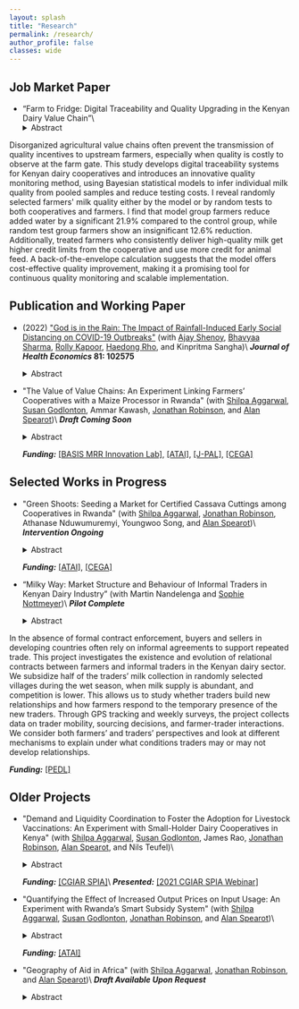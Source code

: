 ```yaml
---
layout: splash
title: "Research"
permalink: /research/
author_profile: false
classes: wide
---
```


<h2> Job Market Paper </h2>

- “Farm to Fridge: Digital Traceability and Quality Upgrading in the Kenyan Dairy Value Chain”\\
	<details>
	  <summary>Abstract</summary>
	<div align="justify">	  
Disorganized agricultural value chains often prevent the transmission of quality incentives to upstream farmers, especially when quality is costly to observe at the farm gate. This study develops digital traceability systems for Kenyan dairy cooperatives and introduces an innovative quality monitoring method, using Bayesian statistical models to infer individual milk quality from pooled samples and reduce testing costs. I reveal randomly selected farmers' milk quality either by the model or by random tests to both cooperatives and farmers. I find that model group farmers reduce added water by a significant 21.9\% compared to the control group, while random test group farmers show an insignificant 12.6\% reduction. Additionally, treated farmers who consistently deliver high-quality milk get higher credit limits from the cooperative and use more credit for animal feed. A back-of-the-envelope calculation suggests that the model offers cost-effective quality improvement, making it a promising tool for continuous quality monitoring and scalable implementation.
	</div>	
	</details>


<h2> Publication and Working Paper </h2>

- (2022) ["God is in the Rain: The Impact of Rainfall-Induced Early Social Distancing on COVID-19 Outbreaks"](/files/covid_jhe.pdf) (with [Ajay Shenoy](https://people.ucsc.edu/~azshenoy/), [Bhavyaa Sharma](https://www.bhavyaasharma.com/), [Rolly Kapoor](https://rollykapoor.github.io/), [Haedong Rho](https://www.ha-rho.com/), and Kinpritma Sangha)\\
**_Journal of Health Economics_ 81: 102575**
	<details>
	  <summary>Abstract</summary>
	<div align="justify">
	We measure the benefit to society created by preventing COVID-19 deaths through a marginal increase in early social distancing. We exploit county-level rainfall on the last weekend before statewide lockdown in the early phase of the pandemic. After controlling for historical rainfall, temperature, and state fixed-effects, current rainfall is a plausibly exogenous instrument for social distancing. A one percent decrease in the population leaving home on the weekend before lockdown creates an average of 132 dollars of benefit per county resident within 2 weeks. The impacts of earlier distancing compound over time and mainly arise from lowering the risk of a major outbreak, yielding large but unevenly distributed social benefit.
	</div>
	</details>

- "The Value of Value Chains: An Experiment Linking Farmers’ Cooperatives with a Maize Processor in Rwanda" (with [Shilpa Aggarwal](https://aggarwalshilpa.wixsite.com/home), [Susan Godlonton](https://sites.williams.edu/sg5/), Ammar Kawash, [Jonathan Robinson](https://sites.google.com/view/jmrtwo/home), and [Alan Spearot](https://people.ucsc.edu/~aspearot/))\\
**_Draft Coming Soon_**
	<details>
	  <summary>Abstract</summary>
	<div align="justify">  
  Lack of access to output markets is a key barrier to productivity growth of agriculture in developing countries, because it reduces the profitability of investment in productivity. We conduct a field experiment with 180 maize-growing cooperatives in rural Rwanda where a treatment group received support from the WFP Farm to Market Alliance to form connections with processors, while a control group farmed as usual. We find that the program immediately increased the probability of selling into the formal output value chain, and dramatically increased revenue by 150%-300%, driven largely by large increases in land under cultivation and input usage.
	</div>	
	</details>

	**_Funding:_** [[BASIS MRR Innovation Lab]](https://basis.ucdavis.edu/project/value-linking-farmers-maize-value-chains-rwanda), [[ATAI]](https://www.atai-research.org/project/the-value-of-value-chains-an-experiment-linking-farmers-cooperatives-with-a-maize-processor-in-rwanda/), [[J-PAL]](https://www.povertyactionlab.org/evaluation/connecting-smallholder-farmers-agricultural-value-chains-rwanda), [[CEGA]](https://cega.berkeley.edu/research/the-impact-of-linking-farmers-cooperatives-with-a-maize-processor-in-rwanda/)



<h2> Selected Works in Progress </h2>

- "Green Shoots: Seeding a Market for Certified Cassava Cuttings among Cooperatives in Rwanda" (with [Shilpa Aggarwal](https://aggarwalshilpa.wixsite.com/home), [Jonathan Robinson](https://sites.google.com/view/jmrtwo/home), Athanase Nduwumuremyi, Youngwoo Song, and [Alan Spearot](https://people.ucsc.edu/~aspearot/))\\
**_Intervention Ongoing_**
	<details>
	  <summary>Abstract</summary>
	<div align="justify">	  
	Many farmers in rural areas of developing countries do not use high-quality inputs, either because sellers of quality inputs are located far away or because the quality of inputs cannot be ascertained easily. This not only keeps farmers' income low in the short run but also has deleterious long-term consequences by preventing the development of value chains that require reliable access to high-quality farm output. In this study, we establish a market for high-quality cassava planting materials among cooperatives in Rwanda. Working with RAB, we randomly provide certification to cassava cooperatives and supplement this with a demand stimulation intervention in which we provide a subset of local farmers with information on crop diseases and how they can procure quality cassava planting material from certified cooperatives. We measure impacts on crop diseases, profits, and yields of cooperatives, as well as cassava planting and sourcing decisions of local farmers.
	</div>	
	</details>

	**_Funding:_** [[ATAI]](https://www.atai-research.org/project/creating-a-market-for-high-quality-cassava-cuttings-the-role-of-quality-certification-and-demand-stimulation/), [[CEGA]](https://cega.berkeley.edu/research/creating-a-market-for-high-quality-cassava-cuttings-the-role-of-quality-certification-and-demand-stimulation/)


- “Milky Way: Market Structure and Behaviour of Informal Traders in Kenyan Dairy Industry” (with Martin Nandelenga and [Sophie Nottmeyer](https://sophistecon.github.io/))\\
**_Pilot Complete_**
	<details>
	  <summary>Abstract</summary>
	<div align="justify">	  
In the absence of formal contract enforcement, buyers and sellers in developing countries often rely on informal agreements to support repeated trade. This project investigates the existence and evolution of relational contracts between farmers and informal traders in the Kenyan dairy sector. We subsidize half of the traders’ milk collection in randomly selected villages during the wet season, when milk supply is abundant, and competition is lower. This allows us to study whether traders build new relationships and how farmers respond to the temporary presence of the new traders. Through GPS tracking and weekly surveys, the project collects data on trader mobility, sourcing decisions, and farmer-trader interactions. We consider both farmers’ and traders’ perspectives and look at different mechanisms to explain under what conditions traders may or may not develop relationships.
	</div>	
	</details>

  **_Funding:_** [[PEDL]](https://pedl.cepr.org/)

<h2> Older Projects </h2>

- "Demand and Liquidity Coordination to Foster the Adoption for Livestock Vaccinations: An Experiment with Small-Holder Dairy Cooperatives in Kenya" (with [Shilpa Aggarwal](https://aggarwalshilpa.wixsite.com/home), [Susan Godlonton](https://sites.williams.edu/sg5/), James Rao, [Jonathan Robinson](https://sites.google.com/view/jmrtwo/home), [Alan Spearot](https://people.ucsc.edu/~aspearot/), and Nils Teufel)\\
  <details>
    <summary>Abstract</summary>
  <div align="justify">    
     East Coast Fever (ECF) is a deadly cattle disease transmitted by ticks. While an effective ECF vaccine exists, take-up is low in many areas. There are two main reasons for the low adoption: First, technically, the vaccine must be administered to a large number of animals at once (the minimum package size has enough dosage for 40 cattle), and so farmers with only a few cattle cannot access the vaccine individually. Second, the vaccine is expensive for small-scale farmers, costing about $320 for a 40-dose package (straw). We conduct a randomized controlled trial with 210 subunits (milk collection routes) within 39 dairy cooperatives in Kenya to evaluate the effect of a demand aggregation intervention (in which farmers are encouraged to vaccinate together) cross-cut with a “checkoff system” intervention (in which a percentage of milk sales is set aside at milk cooperatives to be allocated for vaccine purchase) on the adoption of ECF vaccine.
  </div> 
  </details>
  
  **_Funding:_** [[CGIAR SPIA]](https://iaes.cgiar.org/spia/impact-evidence)\\
  **_Presented:_** [[2021 CGIAR SPIA Webinar]](https://iaes.cgiar.org/spia/webinars/webinar-6-designing-cgiar-impact-assessment-studies-solar-irrigation-and-livestock)



- "Quantifying the Effect of Increased Output Prices on Input Usage: An Experiment with Rwanda’s Smart Subsidy System" (with [Shilpa Aggarwal](https://aggarwalshilpa.wixsite.com/home), [Susan Godlonton](https://sites.williams.edu/sg5/), [Jonathan Robinson](https://sites.google.com/view/jmrtwo/home), and [Alan Spearot](https://people.ucsc.edu/~aspearot/))\\
  <details>
    <summary>Abstract</summary>
  <div align="justify">   
     Like much of Sub-Saharan Africa, a contributing factor to low agricultural productivity in Rwanda is the low usage of modern inputs like chemical fertilizer and improved seeds. A primary cause of low input usage is that low and variable prices for crop sales at harvest-time may make farmers uncertain about the profitability of investing in improved inputs during the planting and growing seasons. We randomly offer a subset of mid-sized cooperatives a guarantee of the price they will receive at harvest time. With the government-led digital SNS database records of input usage in Rwanda, we quantify the effect of higher anticipated output prices at the end of the season on input utilization during the season and in subsequent seasons.
  </div> 
  </details>
  
  **_Funding:_** [[ATAI]](https://www.atai-research.org/project/quantifying-the-effect-of-increased-output-prices-on-input-usage-an-experiment-with-rwandas-smart-subsidy-system/)



- "Geography of Aid in Africa" (with [Shilpa Aggarwal](https://aggarwalshilpa.wixsite.com/home), [Jonathan Robinson](https://sites.google.com/view/jmrtwo/home), and [Alan Spearot](https://people.ucsc.edu/~aspearot/))\\
**_Draft Available Upon Request_**
  <details>
    <summary>Abstract</summary>
  <div align="justify">    
     Rural households tend to be poor, and thus in greater need of aid. However, aid programs likely make trade-offs regarding how much aid to give and where to send it based on needs as well as operating costs. As delivering aid to those most in-need is likely the more costly, there are opportunities for misallocation in the provision of aid. We study the spatial distribution of aid and investigate whether there is spatial misallocation in aid provision.
  </div>
  </details>
 
